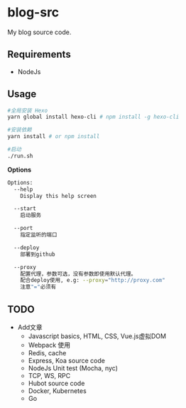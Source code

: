 # blog-src

My blog source code.

## Requirements
- NodeJs

## Usage
```bash
#全局安装 Hexo
yarn global install hexo-cli # npm install -g hexo-cli

#安装依赖
yarn install # or npm install

#启动
./run.sh
```

**Options**
```bash
Options:
  --help
    Display this help screen

  --start
    启动服务

  --port
    指定监听的端口

  --deploy
    部署到github

  --proxy
    配置代理，参数可选，没有参数即使用默认代理。
    配合deploy使用, e.g: --proxy="http://proxy.com"
    注意"="必须有
```

## TODO
- Add文章
  - Javascript basics, HTML, CSS, Vue.js虚拟DOM
  - Webpack 使用
  - Redis, cache
  - Express, Koa source code
  - NodeJs Unit test (Mocha, nyc)
  - TCP, WS, RPC
  - Hubot source code
  - Docker, Kubernetes
  - Go
